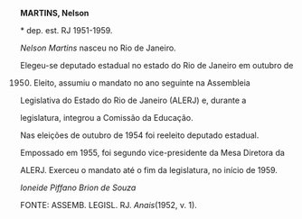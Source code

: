 **MARTINS, Nelson**



\* dep. est. RJ 1951-1959.



*Nelson Martins* nasceu no Rio de Janeiro.



Elegeu-se deputado estadual no estado do Rio de Janeiro em outubro de

1950. Eleito, assumiu o mandato no ano seguinte na Assembleia

Legislativa do Estado do Rio de Janeiro (ALERJ) e, durante a

legislatura, integrou a Comissão da Educação.



Nas eleições de outubro de 1954 foi reeleito deputado estadual.

Empossado em 1955, foi segundo vice-presidente da Mesa Diretora da

ALERJ. Exerceu o mandato até o fim da legislatura, no início de 1959.



*Ioneide Piffano Brion de Souza*



FONTE: ASSEMB. LEGISL. RJ. *Anais*(1952, v. 1).

